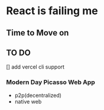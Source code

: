 # React is failing me

## Time to Move on


## TO DO

[] add vercel cli support

### Modern Day Picasso Web App

- p2p(decentralized)
- native web